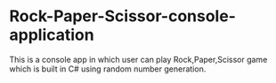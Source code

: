 # Rock-Paper-Scissor-console-application
This is a console app in which user can play Rock,Paper,Scissor game which is built in C# using random number generation. 
